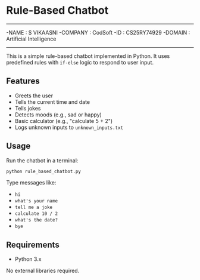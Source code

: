 # Rule-Based Chatbot

---

-NAME        : S VIKAASNI
-COMPANY     : CodSoft
-ID          : CS25RY74929
-DOMAIN      : Artificial Intelligence

---

This is a simple rule-based chatbot implemented in Python. It uses predefined rules with `if-else` logic to respond to user input.

## Features

- Greets the user
- Tells the current time and date
- Tells jokes
- Detects moods (e.g., sad or happy)
- Basic calculator (e.g., "calculate 5 + 2")
- Logs unknown inputs to `unknown_inputs.txt`

## Usage

Run the chatbot in a terminal:

```bash
python rule_based_chatbot.py
```

Type messages like:
- `hi`
- `what's your name`
- `tell me a joke`
- `calculate 10 / 2`
- `what's the date?`
- `bye`

## Requirements

- Python 3.x

No external libraries required.
